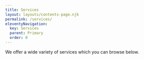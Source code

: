 ```yaml
---
title: Services
layout: layouts/contents-page.njk
permalink: /services/
eleventyNavigation:
  key: Services
  parent: Primary
  order: 0
---
```

We offer a wide variety of services which you can browse below.